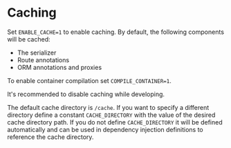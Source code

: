 Caching
=======

Set `ENABLE_CACHE=1` to enable caching. By default, the following components will be cached:
 
* The serializer
* Route annotations
* ORM annotations and proxies

To enable container compilation set `COMPILE_CONTAINER=1`.

It's recommended to disable caching while developing.

The default cache directory is `/cache`. If you want to specify a different directory define a constant 
`CACHE_DIRECTORY` with the value of the desired cache directory path. If you do not define `CACHE_DIRECTORY` it will be 
defined automatically and can be used in dependency injection definitions to reference the cache directory.
